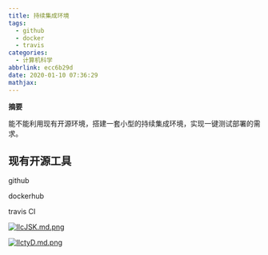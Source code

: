 ```yaml
---
title: 持续集成环境
tags:
  - github
  - docker
  - travis
categories:
  - 计算机科学
abbrlink: ecc6b29d
date: 2020-01-10 07:36:29
mathjax:
---
```

**摘要**

能不能利用现有开源环境，搭建一套小型的持续集成环境，实现一键测试部署的需求。

<!--more-->

## 现有开源工具

github

dockerhub

travis CI



[![lIcJSK.md.png](https://s2.ax1x.com/2020/01/11/lIcJSK.md.png)](https://imgchr.com/i/lIcJSK)

[![lIctyD.md.png](https://s2.ax1x.com/2020/01/11/lIctyD.md.png)](https://imgchr.com/i/lIctyD)

